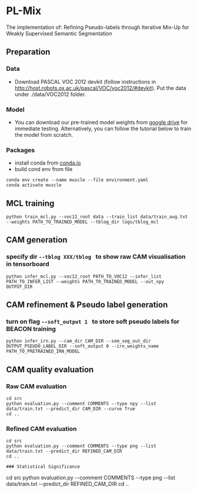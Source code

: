 # PL-Mix
The implementation of: Refining Pseudo-labels through Iterative Mix-Up for Weakly Supervised Semantic Segmentation

## Preparation

### Data
- Download PASCAL VOC 2012 devkit (follow instructions in http://host.robots.ox.ac.uk/pascal/VOC/voc2012/#devkit). Put the data under ./data/VOC2012 folder.

### Model
- You can download our pre-trained model weights from [google drive](https://drive.google.com/drive/folders/1K3mMECLdWdu8YVrMq8YblppRdLtCcAaW?usp=sharing) for immediate testing. Alternatively, you can follow the tutorial below to train the model from scratch.

### Packages
- install conda from [conda.io](https://conda.io/projects/conda/en/latest/user-guide/install/index.html)
- build cond env from file
```
conda env create --name muscle --file environment.yaml
conda activate muscle
```
## MCL training
```
python train_mcl.py --voc12_root data --train_list data/train_aug.txt --weights PATH_TO_TRAINED_MODEL --tblog_dir logs/tblog_mcl
```

## CAM generation
### specify dir ```--tblog XXX/tblog ``` to show raw CAM visualisation in tensorboard
```
python infer_mcl.py --voc12_root PATH_TO_VOC12 --infer_list PATH_TO_INFER_LIST --weights PATH_TO_TRAINED_MODEL --out_npy OUTPUT_DIR
```

## CAM refinement & Pseudo label generation
### turn on flag ```--soft_output 1 ``` to store soft pseudo labels for BEACON training
```
python infer_irn.py --cam_dir CAM_DIR --sem_seg_out_dir OUTPUT_PSEUDO_LABEL_DIR --soft_output 0 --irn_weights_name PATH_TO_PRETRAINED_IRN_MODEL
```

## CAM quality evaluation
### Raw CAM evaluation
```
cd src
python evaluation.py --comment COMMENTS --type npy --list data/train.txt --predict_dir CAM_DIR --curve True
cd ..
```

### Refined CAM evaluation
```
cd src
python evaluation.py --comment COMMENTS --type png --list data/train.txt --predict_dir REFINED_CAM_DIR 
cd ..

### Statistical Significance
```
cd src
python evaluation.py --comment COMMENTS --type png --list data/train.txt --predict_dir REFINED_CAM_DIR 
cd ..

